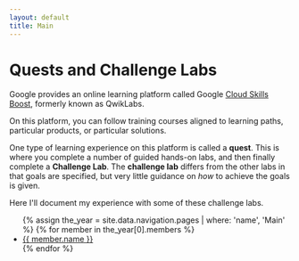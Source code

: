 ```yaml
---
layout: default
title: Main
---
```

# Quests and Challenge Labs

Google provides an online learning platform called Google [Cloud Skills Boost](https://www.cloudskillsboost.google/), formerly known as QwikLabs.

On this platform, you can follow training courses aligned to learning paths, particular products, or particular solutions.

One type of learning experience on this platform is called a **quest**.  This is where you complete a number of guided hands-on labs, and then finally complete a **Challenge Lab**. The **challenge lab** differs from the other labs in that goals are specified, but very little guidance on _how_ to achieve the goals is given.

Here I'll document my experience with some of these challenge labs.

<ul>
  {% assign the_year = site.data.navigation.pages | where: 'name', 'Main' %}
  {% for member in the_year[0].members %}
      <li><a href="{{ member.link | absolute_url }}">{{ member.name }}</a></li>
  {% endfor %}
</ul>
